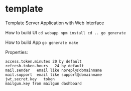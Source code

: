 # template

Template Server Application with Web Interface

How to build UI
`
cd webapp
npm install
cd ..
go generate
`

How to build App
`
go generate
make
`

Properties:
```
access.token.minutes 20 by default
refresh.token.hours   24 by default
mail.sender   email like noreply@domainname
mail.support  email like support@domainname 
jwt.secret.key   token
mailgun.key from mailgun dashboard
```

